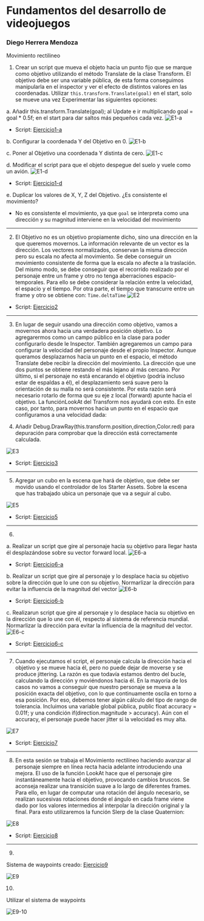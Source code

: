 # Fundamentos del desarrollo de videojuegos
### Diego Herrera Mendoza
Movimiento rectilineo

1. Crear un script que mueva el objeto hacia un punto fijo que se marque como objetivo utilizando el método Translate de la clase Transform. El objetivo debe ser una variable pública, de esta forma conseguimos manipularla en el inspector y ver el efecto de distintos valores en las coordenadas. Utilizar `this.transform.Translate(goal)` en el start, solo se mueve una vez Experimentar las siguientes opciones:

a. Añadir this.transform.Translate(goal); al Update e ir multiplicando goal = goal * 0.5f; en el start para dar saltos más pequeños cada vez.
![E1-a](img/E1-a.gif)
- Script: [Ejercicio1-a](scripts/Ejercicio1-a.cs)

b. Configurar la coordenada Y del Objetivo en 0.
![E1-b](img/E1-b.gif)

c. Poner al Objetivo una coordenada Y distinta de cero.
![E1-c](img/E1-c.gif)

d. Modificar el script para que el objeto despegue del suelo y vuele como un avión.
![E1-d](img/E1-d.gif)
- Script: [Ejercicio1-d](scripts/Ejercicio1-d.cs)

e. Duplicar los valores de X, Y, Z del Objetivo. ¿Es consistente el movimiento? 
- No es consistente el movimiento, ya que `goal` se interpreta como una dirección y su magnitud interviene en la velocidad del movimiento
---
2. El Objetivo no es un objetivo propiamente dicho, sino una dirección en la que queremos movernos. La información relevante de un vector es la dirección. Los vectores normalizados, conservan la misma dirección pero su escala no afecta al movimiento. Se debe conseguir un movimiento consistente de forma que la escala no afecte a la traslación. Del mismo modo, se debe conseguir que el recorrido realizado por el personaje entre un frame y otro no tenga aberraciones espacio-temporales. Para ello se debe considerar la relación entre la velocidad, el espacio y el tiempo. Por otra parte, el tiempo que transcurre entre un frame y otro se obtiene con: `Time.deltaTime`
![E2](img/E2.gif)

- Script: [Ejercicio2](scripts/Ejercicio2.cs)
---

3.  En lugar de seguir usando una dirección como objetivo, vamos a movernos ahora hacia una verdadera posición objetivo. Lo agregarermos como un campo público en la clase para poder configurarlo desde le Inspector. También agregaremos un campo para configurar la velocidad del personaje desde el propio Inspector. Aunque queramos desplazarnos hacia un punto en el espacio, el método Translate debe recibir la dirección del movimiento. La dirección que une dos puntos se obtiene restando el más lejano al más cercano. Por último, si el personaje no está encarando el objetivo (podría incluso estar de espaldas a él), el desplazamiento será suave pero la orientación de su malla no será consistente. Por esta razón será necesario rotarlo de forma que su eje z local (forward) apunte hacia el objetivo. La funciónLookAt del Transform nos ayudará con esto. En este caso, por tanto, para movernos hacia un punto en el espacio que configuramos a una velocidad dada:

4. Añadir Debug.DrawRay(this.transform.position,direction,Color.red) para depuración para comprobar que la dirección está correctamente calculada.

![E3](img/E3.gif)
- Script: [Ejercicio3](scripts/Ejercicio3.cs)

---

5. Agregar un cubo en la escena que hará de objetivo, que debe ser movido usando el controlador de los Starter Assets. Sobre la escena que has trabajado ubica un personaje que va a seguir al cubo.

![E5](img/E5.gif)

- Script: [Ejercicio5](scripts/Ejercicio5.cs)
---

6. 

a. Realizar un script que gire al personaje hacia su objetivo para llegar hasta él desplazándose sobre su vector forward local.
![E6-a](img/E6-a.gif)

- Script: [Ejercicio6-a](scripts/Ejercicio6-a.cs)

b. Realizar un script que gire al personaje y lo desplace hacia su objetivo sobre la dirección que lo une con su objetivo. Normarlizar la dirección para evitar la influencia de la magnitud del vector
![E6-b](img/E6-b.gif)

- Script: [Ejercicio6-b](scripts/Ejercicio6-b.cs)

c. Realizarun script que gire al personaje y lo desplace hacia su objetivo en la dirección que lo une con él, respecto al sistema de referencia mundial.
Normarlizar la dirección para evitar la influencia de la magnitud del vector.
![E6-c](img/E6-c.gif)

- Script: [Ejercicio6-c](scripts/Ejercicio6-c.cs)

---

7. Cuando ejecutamos el script, el personaje calcula la dirección hacia el objetivo y se mueve hacia él, pero no puede dejar de moverse y se produce jittering. La razón es que todavía estamos dentro del bucle, calculando la dirección y moviéndonos hacia él. En la mayoría de los casos no vamos a conseguir que nuestro personaje se mueva a la posición exacta del objetivo, con lo que continuamente oscila en torno a esa posición. Por eso, debemos tener algún cálculo del tipo de rango de tolerancia. Incluimos una variable global pública, public float accuracy = 0.01f; y una condición if(direction.magnitude > accuracy). Aún con el accuracy, el personaje puede hacer jitter si la velocidad es muy alta.

![E7](img/E7.gif)

- Script: [Ejercicio7](scripts/Ejercicio7.cs)
---
8. En esta sesión se trabaja el Movimiento rectilíneo haciendo avanzar al personaje siempre en línea recta hacia adelante introduciendo una mejora. El uso de la función LookAt hace que el personaje gire instantáneamente hacia el objetivo, provocando cambios bruscos. Se aconseja realizar una transición suave a lo largo de diferentes frames. Para ello, en lugar de computar una rotación del ángulo necesario, se realizan sucesivas rotaciones donde el ángulo en cada frame viene dado por los valores intermedios al interpolar la dirección original y la final. Para esto utilizaremos la función Slerp de la clase Quaternion:

![E8](img/E8.gif)

- Script: [Ejercicio8](scripts/Ejercicio8.cs)

--- 
9. 

Sistema de waypoints creado: [Ejercicio9](scripts/Ejercicio9.cs)

![E9](img/E9.gif)

10. 

Utilizar el sistema de waypoints

![E9-10](img/E10.gif)





